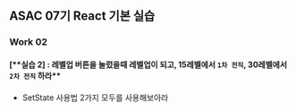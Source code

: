 ## ASAC 07기 React 기본 실습

### Work 02

#### [**실습 2] : 레벨업 버튼을 눌렀을때 레벨업이 되고, 15레벨에서 `1차 전직`, 30레벨에서 `2차 전직` 하라\*\*

- SetState 사용법 2가지 모두를 사용해보아라
